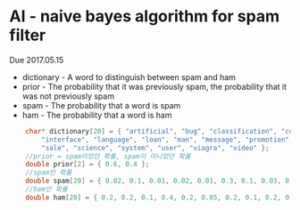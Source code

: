 AI - naive bayes algorithm for spam filter
===========================================
Due 2017.05.15
* dictionary - A word to distinguish between spam and ham
* prior - The probability that it was previously spam, the probability that it was not previously spam
* spam - The probability that a word is spam
* ham - The probability that a word is ham
```C
	char* dictionary[20] = { "artificial", "bug", "classification", "computer", "data", "fat", "human",
		"interface", "language", "loan", "man", "message", "promotion", "replica",
		"sale", "science", "system", "user", "viagra", "video" };
	//prior = spam이었던 확률, spam이 아니었던 확률
	double prior[2] = { 0.6, 0.4 };
	//spam인 확률
	double spam[20] = { 0.02, 0.1, 0.01, 0.02, 0.01, 0.3, 0.1, 0.03, 0.05, 0.3, 0.2, 0.2, 0.1, 0.2, 0.2, 0.1, 0.02, 0.1, 0.4, 0.2 };
	//ham인 확률
	double ham[20] = { 0.2, 0.2, 0.1, 0.4, 0.2, 0.05, 0.2, 0.1, 0.2, 0.01, 0.1, 0.1, 0.01, 0.02, 0.1, 0.2, 0.3, 0.2, 0.01, 0.1 };
  ```

